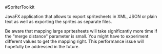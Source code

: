#SpriterToolkit

JavaFX application that allows to export spritesheets in XML, JSON or plain text as well as exporting the sprites as separate files.

Be aware that mapping large spritesheets will take significantly more time if the "merge distance" parameter is small. You might have to experiment different values to get the mapping right. This performance issue will hopefully be addressed in the future.
